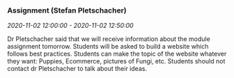 ### Assignment (Stefan Pletschacher)

_2020-11-02 12:00:00 - 2020-11-02 12:50:00_

Dr Pletschacher said that we will receive information about the module assignment tomorrow. Students will be asked to build a website which follows best practices. Students can make the topic of the website whatever they want: Puppies, Ecommerce, pictures of Fungi, etc. Students should not contact dr Pletschacher to talk about their ideas.
